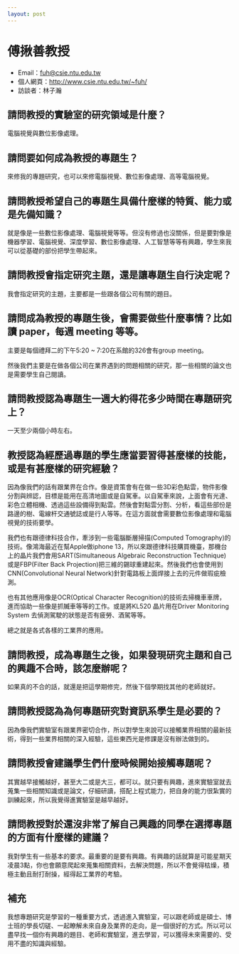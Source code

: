 ```yaml
---
layout: post
---
```


#  傅揪善教授
- Email：fuh@csie.ntu.edu.tw
- 個人網頁：http://www.csie.ntu.edu.tw/~fuh/
- 訪談者：林子瀚

## 請問教授的實驗室的研究領域是什麼？

電腦視覺與數位影像處理。

## 請問要如何成為教授的專題生？

來修我的專題研究，也可以來修電腦視覺、數位影像處理、高等電腦視覺。

## 請問教授希望自己的專題生具備什麼樣的特質、能力或是先備知識？

就是像是一些數位影像處理、電腦視覺等等。但沒有修過也沒關係，但是要對像是機器學習、電腦視覺、深度學習、數位影像處理、人工智慧等等有興趣，學生來我可以從基礎的部份把學生帶起來。

## 請問教授會指定研究主題，還是讓專題生自行決定呢？

我會指定研究的主題，主要都是一些跟各個公司有關的題目。

## 請問成為教授的專題生後，會需要做些什麼事情？比如讀 paper，每週 meeting 等等。

主要是每個禮拜二的下午5:20 ~ 7:20在系館的326會有group meeting。

然後我們主要是在做各個公司在業界遇到的問題相關的研究，那一些相關的論文也是需要學生自己閱讀。

## 請問教授認為專題生一週大約得花多少時間在專題研究上？

一天至少兩個小時左右。

## 教授認為經歷過專題的學生應當要習得甚麼樣的技能，或是有甚麼樣的研究經驗？

因為像我們的話有跟業界在合作。像是資策會有在做一些3D彩色點雲，物件影像分割與辨認，目標是能用在高清地圖或是自駕車。以自駕車來說，上面會有光達、彩色立體相機、透過這些設備得到點雲。然後會對點雲分割、分析，看這些部份是路邊的樹、電線杆交通號誌或是行人等等。在這方面就會需要數位影像處理和電腦視覺的技術要學。

我們也有跟德律科技合作，牽涉到一些電腦斷層掃描(Computed Tomography)的技術。像鴻海最近在幫Apple做iphone 13，所以來跟德律科技購買機臺，那機台上的晶片我們會用SART(Simultaneous Algebraic Reconstruction Technique)或是FBP(Filter Back Projection)把三維的錫球重建起來。然後我們也會使用到CNN(Convolutional Neural Network)針對電路板上面焊接上去的元件做瑕疵檢測。

也有其他應用像是OCR(Optical Character Recognition)的技術去掃機車車牌，進而協助一些像是抓贓車等等的工作。或是將KL520 晶片用在Driver Monitoring System 去偵測駕駛的狀態是否有疲勞、酒駕等等。

總之就是各式各樣的工業界的應用。


## 請問教授，成為專題生之後，如果發現研究主題和自己的興趣不合時，該怎麼辦呢？

如果真的不合的話，就還是把這學期修完，然後下個學期找其他的老師就好。

## 請問教授認為為何專題研究對資訊系學生是必要的？

因為像我們實驗室有跟業界密切合作，所以對學生來說可以接觸業界相關的最新技術，得到一些業界相關的深入經驗，這些東西光是修課是沒有辦法做到的。

## 請問教授會建議學生們什麼時候開始接觸專題呢？

其實越早接觸越好，甚至大二或是大三，都可以。就只要有興趣，進來實驗室就去蒐集一些相關知識或是論文，仔細研讀，搭配上程式能力，把自身的能力很紮實的訓練起來，所以我覺得進實驗室是越早越好。

## 請問教授對於還沒非常了解自己興趣的同學在選擇專題的方面有什麼樣的建議？

我對學生有一些基本的要求。最重要的是要有興趣。有興趣的話就算是可能星期天凌晨3點，你也會願意爬起來蒐集相關資料，去解決問題，所以不會覺得枯燥，積極主動且耐打耐操，經得起工業界的考驗。

## 補充

我想專題研究是學習的一種重要方式，透過進入實驗室，可以跟老師或是碩士、博士班的學長切磋、一起瞭解未來自身及業界的走向，是一個很好的方式。所以可以盡早找一個你有興趣的題目、老師和實驗室，進去學習，可以獲得未來需要的、受用不盡的知識與經驗。

